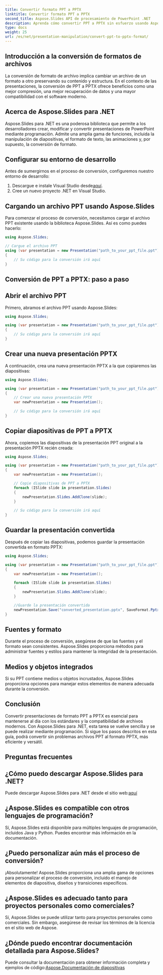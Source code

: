```yaml
---
title: Convertir formato PPT a PPTX
linktitle: Convertir formato PPT a PPTX
second_title: Aspose.Slides API de procesamiento de PowerPoint .NET
description: Aprenda cómo convertir PPT a PPTX sin esfuerzo usando Aspose.Slides para .NET. Guía paso a paso con ejemplos de código para una transformación de formato perfecta.
type: docs
weight: 25
url: /es/net/presentation-manipulation/convert-ppt-to-pptx-format/
---
```


## Introducción a la conversión de formatos de archivos

La conversión de formato de archivo implica cambiar un archivo de un formato a otro preservando su contenido y estructura. En el contexto de las presentaciones, la conversión de PPT a PPTX ofrece beneficios como una mejor compresión, una mejor recuperación de datos y una mayor compatibilidad con el software moderno.

## Acerca de Aspose.Slides para .NET

Aspose.Slides para .NET es una poderosa biblioteca que permite a los desarrolladores crear, modificar y convertir presentaciones de PowerPoint mediante programación. Admite una amplia gama de funciones, incluida la manipulación de diapositivas, el formato de texto, las animaciones y, por supuesto, la conversión de formato.

## Configurar su entorno de desarrollo

Antes de sumergirnos en el proceso de conversión, configuremos nuestro entorno de desarrollo:

1.  Descargue e instale Visual Studio desde[aquí](https://visualstudio.microsoft.com).
2. Cree un nuevo proyecto .NET en Visual Studio.

## Cargando un archivo PPT usando Aspose.Slides

Para comenzar el proceso de conversión, necesitamos cargar el archivo PPT existente usando la biblioteca Aspose.Slides. Así es como puedes hacerlo:

```csharp
using Aspose.Slides;

// Cargue el archivo PPT
using (var presentation = new Presentation("path_to_your_ppt_file.ppt"))
{
    // Su código para la conversión irá aquí
}
```

## Conversión de PPT a PPTX: paso a paso

## Abrir el archivo PPT

Primero, abramos el archivo PPT usando Aspose.Slides:

```csharp
using Aspose.Slides;

using (var presentation = new Presentation("path_to_your_ppt_file.ppt"))
{
    // Su código para la conversión irá aquí
}
```

## Crear una nueva presentación PPTX

A continuación, crea una nueva presentación PPTX a la que copiaremos las diapositivas:

```csharp
using Aspose.Slides;

using (var presentation = new Presentation("path_to_your_ppt_file.ppt"))
{
    // Crear una nueva presentación PPTX
    var newPresentation = new Presentation();
    
    // Su código para la conversión irá aquí
}
```

## Copiar diapositivas de PPT a PPTX

Ahora, copiemos las diapositivas de la presentación PPT original a la presentación PPTX recién creada:

```csharp
using Aspose.Slides;

using (var presentation = new Presentation("path_to_your_ppt_file.ppt"))
{
    var newPresentation = new Presentation();

    // Copie diapositivas de PPT a PPTX
    foreach (ISlide slide in presentation.Slides)
    {
        newPresentation.Slides.AddClone(slide);
    }
    
    // Su código para la conversión irá aquí
}
```

## Guardar la presentación convertida

Después de copiar las diapositivas, podemos guardar la presentación convertida en formato PPTX:

```csharp
using Aspose.Slides;

using (var presentation = new Presentation("path_to_your_ppt_file.ppt"))
{
    var newPresentation = new Presentation();
    
    foreach (ISlide slide in presentation.Slides)
    {
        newPresentation.Slides.AddClone(slide);
    }

    //Guarde la presentación convertida
    newPresentation.Save("converted_presentation.pptx", SaveFormat.Pptx);
}
```

## Fuentes y formato

Durante el proceso de conversión, asegúrese de que las fuentes y el formato sean consistentes. Aspose.Slides proporciona métodos para administrar fuentes y estilos para mantener la integridad de la presentación.

## Medios y objetos integrados

Si su PPT contiene medios u objetos incrustados, Aspose.Slides proporciona opciones para manejar estos elementos de manera adecuada durante la conversión.

## Conclusión

Convertir presentaciones de formato PPT a PPTX es esencial para mantenerse al día con los estándares y la compatibilidad de archivos modernos. Con Aspose.Slides para .NET, esta tarea se vuelve sencilla y se puede realizar mediante programación. Si sigue los pasos descritos en esta guía, podrá convertir sin problemas archivos PPT al formato PPTX, más eficiente y versátil.

## Preguntas frecuentes

## ¿Cómo puedo descargar Aspose.Slides para .NET?

 Puede descargar Aspose.Slides para .NET desde el sitio web:[aquí](https://downloads.aspose.com/slides/net)

## ¿Aspose.Slides es compatible con otros lenguajes de programación?

Sí, Aspose.Slides está disponible para múltiples lenguajes de programación, incluidos Java y Python. Puedes encontrar más información en la documentación.

## ¿Puedo personalizar aún más el proceso de conversión?

¡Absolutamente! Aspose.Slides proporciona una amplia gama de opciones para personalizar el proceso de conversión, incluido el manejo de elementos de diapositiva, diseños y transiciones específicos.

## ¿Aspose.Slides es adecuado tanto para proyectos personales como comerciales?

Sí, Aspose.Slides se puede utilizar tanto para proyectos personales como comerciales. Sin embargo, asegúrese de revisar los términos de la licencia en el sitio web de Aspose.

## ¿Dónde puedo encontrar documentación detallada para Aspose.Slides?

 Puede consultar la documentación para obtener información completa y ejemplos de código:[Aspose.Documentación de diapositivas](https://docs.aspose.com/slides/net/)